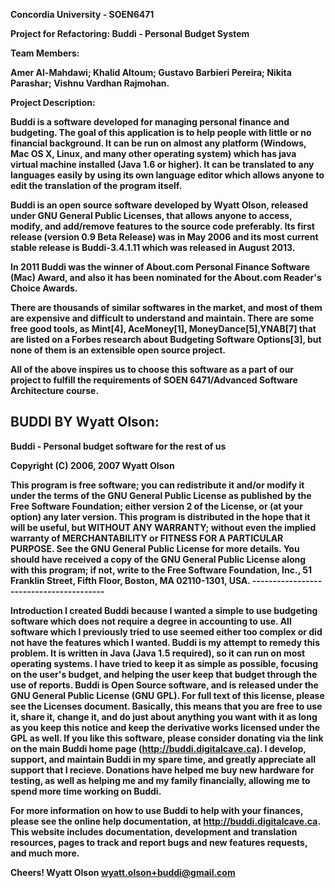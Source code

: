 <b>Concordia University - SOEN6471
<p>Project for Refactoring: Buddi - Personal Budget System

<b>Team Members:
<p>Amer Al-Mahdawi;
Khalid Altoum;
Gustavo Barbieri Pereira;
Nikita Parashar;
Vishnu Vardhan Rajmohan.


<b>Project Description:
<p>Buddi is a software developed for managing personal finance and budgeting. The goal of this application is to help people with little or no financial background. It can be run on almost any platform (Windows, Mac OS X, Linux, and many other operating system) which has java virtual machine installed (Java 1.6 or higher). It can be translated to any languages easily by using its own language editor which allows anyone to edit the translation of the program itself.
<p>Buddi is an open source software developed by Wyatt Olson, released under GNU General Public Licenses, that allows anyone to access, modify, and add/remove features to the source code preferably. Its first release (version 0.9 Beta Release) was in May 2006 and its most current stable release is Buddi-3.4.1.11 which was released in August 2013.
<p>In 2011 Buddi was the winner of About.com Personal Finance Software (Mac) Award, and also it has been nominated for the About.com Reader's Choice Awards.
<p>There are thousands of similar softwares in the market, and most of them are expensive and difficult to understand and maintain. There are some free good tools, as Mint[4], AceMoney[1], MoneyDance[5],YNAB[7] that are listed on a Forbes research about Budgeting Software Options[3], but none of them is an extensible open source project.
<p>All of the above inspires us to choose this software as a part of our project to fulfill the requirements of SOEN 6471/Advanced Software Architecture course.

BUDDI BY Wyatt Olson:
----------------------------------------
<p>Buddi - Personal budget software for the rest of us
<p>Copyright (C) 2006, 2007 Wyatt Olson
<p>This program is free software; you can redistribute it and/or modify it under the terms of the GNU General Public License as published by the Free Software Foundation; either version 2 of the License, or (at your option) any later version. This program is distributed in the hope that it will be useful, but WITHOUT ANY WARRANTY; without even the implied warranty of MERCHANTABILITY or FITNESS FOR A PARTICULAR PURPOSE.  See the GNU General Public License for more details. You should have received a copy of the GNU General Public License along with this program; if not, write to the Free Software Foundation, Inc., 51 Franklin Street, Fifth Floor, Boston, MA  02110-1301, USA.
----------------------------------------

Introduction
I created Buddi because I wanted a simple to use budgeting software which does not require a degree in accounting to use.  All software which I previously tried to use seemed either too complex or did not have the features which I wanted.
Buddi is my attempt to remedy this problem.  It is written in Java (Java 1.5 required), so it can run on most operating systems.  I have tried to keep it as simple as possible, focusing on the user's budget, and helping the user keep that budget through the use of reports.
Buddi is Open Source software, and is released under the GNU General Public License (GNU GPL).  For full text of this license, please see the Licenses document.  Basically, this means that you are free to use it, share it, change it, and do just about anything you want with it as long as you keep this notice and keep the derivative works licensed under the GPL as well.
If you like this software, please consider donating via the link on the main Buddi home page (http://buddi.digitalcave.ca).  I develop, support, and maintain Buddi in my spare time, and greatly appreciate all support that I recieve.  Donations have helped me buy new hardware for testing, as well as helping me and my family financially, allowing me to spend more time working on Buddi.

For more information on how to use Buddi to help with your finances, please see the online help documentation, at http://buddi.digitalcave.ca.  This website includes documentation, development and translation resources, pages to track and report bugs and new features requests, and much more.

Cheers!
Wyatt Olson
<wyatt.olson+buddi@gmail.com>

